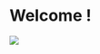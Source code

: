 # Welcome !

![](https://raw.githubusercontent.com/EnzoBnl/enzobnl.github.io/master/figs/patrick_data_engineer_meme.png)
<!--stackedit_data:
eyJoaXN0b3J5IjpbLTQwMjAwMzY3NSwyMDM1NzQ4MjI2LC04NT
cyNzQ4ODksNzA3NTYwMDQ5LDE4MDIxMjQ4MzQsMTg0OTA4MzU5
NywtMjE0NTUxMjU1Myw3MDc1NjAwNDksMTQwNTE0OTMwMSw3MD
c1NjAwNDksLTE3NTE2OTE2OSwxMDc4NzgzMDM0LC0zNDE5NDgw
OTYsLTE1NjAyNzMyNDIsLTE3NjAzOTE4NTZdfQ==
-->